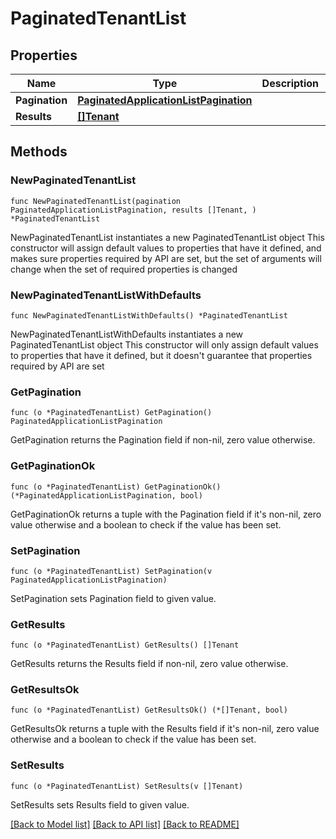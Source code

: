 # PaginatedTenantList

## Properties

Name | Type | Description | Notes
------------ | ------------- | ------------- | -------------
**Pagination** | [**PaginatedApplicationListPagination**](PaginatedApplicationListPagination.md) |  | 
**Results** | [**[]Tenant**](Tenant.md) |  | 

## Methods

### NewPaginatedTenantList

`func NewPaginatedTenantList(pagination PaginatedApplicationListPagination, results []Tenant, ) *PaginatedTenantList`

NewPaginatedTenantList instantiates a new PaginatedTenantList object
This constructor will assign default values to properties that have it defined,
and makes sure properties required by API are set, but the set of arguments
will change when the set of required properties is changed

### NewPaginatedTenantListWithDefaults

`func NewPaginatedTenantListWithDefaults() *PaginatedTenantList`

NewPaginatedTenantListWithDefaults instantiates a new PaginatedTenantList object
This constructor will only assign default values to properties that have it defined,
but it doesn't guarantee that properties required by API are set

### GetPagination

`func (o *PaginatedTenantList) GetPagination() PaginatedApplicationListPagination`

GetPagination returns the Pagination field if non-nil, zero value otherwise.

### GetPaginationOk

`func (o *PaginatedTenantList) GetPaginationOk() (*PaginatedApplicationListPagination, bool)`

GetPaginationOk returns a tuple with the Pagination field if it's non-nil, zero value otherwise
and a boolean to check if the value has been set.

### SetPagination

`func (o *PaginatedTenantList) SetPagination(v PaginatedApplicationListPagination)`

SetPagination sets Pagination field to given value.


### GetResults

`func (o *PaginatedTenantList) GetResults() []Tenant`

GetResults returns the Results field if non-nil, zero value otherwise.

### GetResultsOk

`func (o *PaginatedTenantList) GetResultsOk() (*[]Tenant, bool)`

GetResultsOk returns a tuple with the Results field if it's non-nil, zero value otherwise
and a boolean to check if the value has been set.

### SetResults

`func (o *PaginatedTenantList) SetResults(v []Tenant)`

SetResults sets Results field to given value.



[[Back to Model list]](../README.md#documentation-for-models) [[Back to API list]](../README.md#documentation-for-api-endpoints) [[Back to README]](../README.md)


